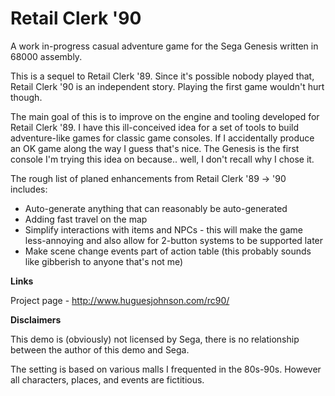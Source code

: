 # Retail Clerk '90
A work in-progress casual adventure game for the Sega Genesis written in 68000 assembly. 

This is a sequel to Retail Clerk '89. Since it's possible nobody played that, Retail Clerk '90 is an independent story. Playing the first game wouldn't hurt though.

The main goal of this is to improve on the engine and tooling developed for Retail Clerk '89. I have this ill-conceived idea for a set of tools to build adventure-like games for classic game consoles. If I accidentally produce an OK game along the way I guess that's nice. The Genesis is the first console I'm trying this idea on because.. well, I don't recall why I chose it.

The rough list of planed enhancements from Retail Clerk '89 -> '90 includes:

* Auto-generate anything that can reasonably be auto-generated
* Adding fast travel on the map
* Simplify interactions with items and NPCs - this will make the game less-annoying and also allow for 2-button systems to be supported later
* Make scene change events part of action table (this probably sounds like gibberish to anyone that's not me)

**Links**

Project page - http://www.huguesjohnson.com/rc90/

**Disclaimers**

This demo is (obviously) not licensed by Sega, there is no relationship between the author of this demo and Sega.

The setting is based on various malls I frequented in the 80s-90s. However all characters, places, and events are fictitious.
